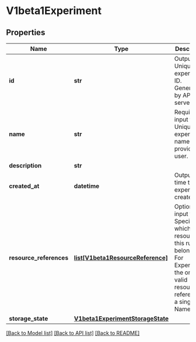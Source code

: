 # V1beta1Experiment

## Properties
Name | Type | Description | Notes
------------ | ------------- | ------------- | -------------
**id** | **str** | Output. Unique experiment ID. Generated by API server. | [optional] 
**name** | **str** | Required input field. Unique experiment name provided by user. | [optional] 
**description** | **str** |  | [optional] 
**created_at** | **datetime** | Output. The time that the experiment created. | [optional] 
**resource_references** | [**list[V1beta1ResourceReference]**](V1beta1ResourceReference.md) | Optional input field. Specify which resource this run belongs to. For Experiment, the only valid resource reference is a single Namespace. | [optional] 
**storage_state** | [**V1beta1ExperimentStorageState**](V1beta1ExperimentStorageState.md) |  | [optional] 

[[Back to Model list]](../README.md#documentation-for-models) [[Back to API list]](../README.md#documentation-for-api-endpoints) [[Back to README]](../README.md)


